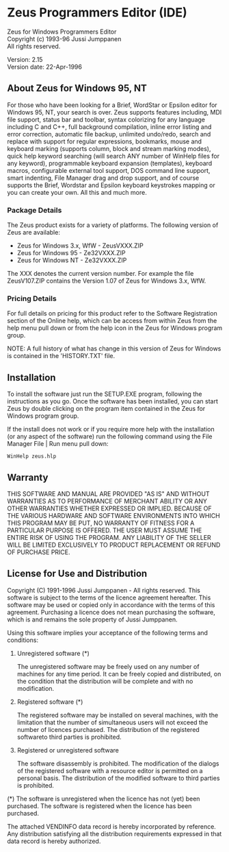 # Zeus Programmers Editor (IDE)

Zeus for Windows Programmers Editor  
Copyright (c) 1993-96 Jussi Jumppanen  
All rights reserved.

Version: 2.15  
Version date: 22-Apr-1996


## About Zeus for Windows 95, NT

For those who have been looking for a Brief, WordStar or Epsilon editor
for Windows 95, NT, your search is over.  Zeus supports features
including, MDI file support, status bar and toolbar, syntax colorizing
for any language including C and C++, full background compilation,
inline error listing and error correction, automatic file backup,
unlimited undo/redo, search and replace with support for regular
expressions, bookmarks, mouse and keyboard marking (supports column,
block and stream marking modes), quick help keyword searching (will
search ANY number of WinHelp files for any keyword), programmable
keyboard expansion (templates), keyboard macros, configurable external
tool support, DOS command line support, smart indenting, File Manager
drag and drop support, and of course supports the Brief, Wordstar and
Epsilon keyboard keystrokes mapping or you can create your own. All this
and much more.


### Package Details

The Zeus product exists for a variety of platforms. The following
version of Zeus are available:

- Zeus for Windows 3.x, WfW - ZeusVXXX.ZIP
- Zeus for Windows 95       - Ze32VXXX.ZIP
- Zeus for Windows NT       - Ze32VXXX.ZIP

The XXX denotes the current version number. For example the file
ZeusV107.ZIP contains the Version 1.07 of Zeus for Windows 3.x, WfW.


### Pricing Details

For full details on pricing for this product refer to the Software
Registration section of the Online help, which can be access from
within Zeus from the help menu pull down or from the help icon in
the Zeus for Windows program group.

NOTE: A full history of what has change in this version of
      Zeus for Windows is contained in the 'HISTORY.TXT' file.


## Installation

To install the software just run the SETUP.EXE program, following the
instructions as you go. Once the software has been installed, you can
start Zeus by double clicking on the program item contained in the
Zeus for Windows program group.

If the install does not work or if you require more help with the
installation (or any aspect of the software) run the following command
using the File Manager File | Run menu pull down:

    WinHelp zeus.hlp


## Warranty

THIS SOFTWARE AND MANUAL ARE PROVIDED "AS IS" AND WITHOUT WARRANTIES
AS TO PERFORMANCE OF MERCHANT ABILITY OR ANY OTHER WARRANTIES WHETHER
EXPRESSED OR IMPLIED.  BECAUSE OF THE VARIOUS HARDWARE AND SOFTWARE
ENVIRONMENTS INTO WHICH THIS PROGRAM MAY BE PUT, NO WARRANTY OF FITNESS
FOR A PARTICULAR PURPOSE IS OFFERED.  THE USER MUST ASSUME THE ENTIRE
RISK OF USING THE PROGRAM.  ANY LIABILITY OF THE SELLER WILL BE LIMITED
EXCLUSIVELY TO PRODUCT REPLACEMENT OR REFUND OF PURCHASE PRICE.


## License for Use and Distribution

Copyright (C) 1991-1996 Jussi Jumppanen - All rights reserved. This
software is subject to the terms of the licence agreement hereafter.
This software may be used or copied only in accordance with the terms
of this agreement. Purchasing a licence does not mean purchasing the
software, which is and remains the sole property of Jussi Jumppanen.

Using this software implies your acceptance of the following terms and
conditions:

1. Unregistered software (*)

   The unregistered software may be freely used on any number of machines
   for any time period. It can be freely copied and distributed, on the
   condition that the distribution will be complete and with no
   modification.

2. Registered software (*)

   The registered software may be installed on several machines, with the
   limitation that the number of simultaneous users will not exceed the
   number of licences purchased. The distribution of the registered
   softwareto third parties is prohibited.

3. Registered or unregistered software

   The software disassembly is prohibited. The modification of the dialogs
   of the registered software with a resource editor is permitted on a
   personal basis. The distribution of the modified software to third
   parties is prohibited.

(*) The software is unregistered when the licence has not (yet) been
purchased. The software is registered when the licence has been
purchased.

The attached VENDINFO data record is hereby incorporated by reference.
Any distribution satisfying all the distribution requirements expressed
in that data record is hereby authorized.
